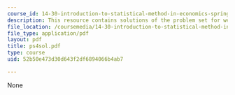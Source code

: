 ```yaml
---
course_id: 14-30-introduction-to-statistical-method-in-economics-spring-2006
description: This resource contains solutions of the problem set for week 4.
file_location: /coursemedia/14-30-introduction-to-statistical-method-in-economics-spring-2006/52b50e473d30d643f2df6894066b4ab7_ps4sol.pdf
file_type: application/pdf
layout: pdf
title: ps4sol.pdf
type: course
uid: 52b50e473d30d643f2df6894066b4ab7

---
```

None